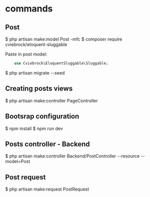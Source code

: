 # commands
## Post
$ php artisan make:model Post -mfc
$ composer require cviebrock/eloquent-sluggable

Paste in post model:
```php
    use Cviebrock\EloquentSluggable\Sluggable;
```

$ php artisan migrate --seed

## Creating posts views
$ php artisan make:controller PageController

## Bootsrap configuration
$ npm install
$ npm run dev

## Posts controller - Backend
$ php artisan make:controller Backend/PostController --resource --model=Post

## Post request
$ php artisan make:request PostRequest

